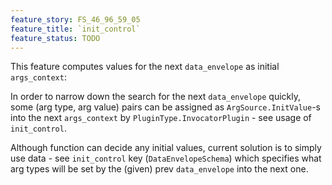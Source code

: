 ```yaml
---
feature_story: FS_46_96_59_05
feature_title: `init_control`
feature_status: TODO
---
```


This feature computes values for the next `data_envelope` as initial `args_context`:

In order to narrow down the search for the next `data_envelope` quickly,
some (arg type, arg value) pairs can be assigned as `ArgSource.InitValue`-s into the next `args_context`
by `PluginType.InvocatorPlugin` - see usage of `init_control`.

Although function can decide any initial values,
current solution is to simply use data - see `init_control` key (`DataEnvelopeSchema`) which specifies
what arg types will be set by the (given) prev `data_envelope` into the next one.
